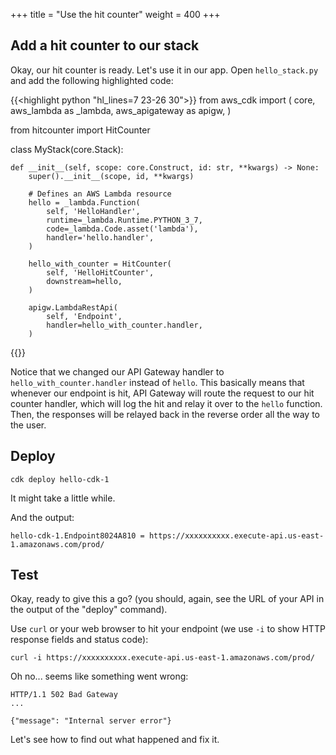 +++
title = "Use the hit counter"
weight = 400
+++

## Add a hit counter to our stack

Okay, our hit counter is ready. Let's use it in our app. Open `hello_stack.py` and add
the following highlighted code:

{{<highlight python "hl_lines=7 23-26 30">}}
from aws_cdk import (
    core,
    aws_lambda as _lambda,
    aws_apigateway as apigw,
)

from hitcounter import HitCounter


class MyStack(core.Stack):

    def __init__(self, scope: core.Construct, id: str, **kwargs) -> None:
        super().__init__(scope, id, **kwargs)

        # Defines an AWS Lambda resource
        hello = _lambda.Function(
            self, 'HelloHandler',
            runtime=_lambda.Runtime.PYTHON_3_7,
            code=_lambda.Code.asset('lambda'),
            handler='hello.handler',
        )

        hello_with_counter = HitCounter(
            self, 'HelloHitCounter',
            downstream=hello,
        )

        apigw.LambdaRestApi(
            self, 'Endpoint',
            handler=hello_with_counter.handler,
        )
{{</highlight>}}

Notice that we changed our API Gateway handler to `hello_with_counter.handler`
instead of `hello`. This basically means that whenever our endpoint is hit, API
Gateway will route the request to our hit counter handler, which will log the
hit and relay it over to the `hello` function. Then, the responses will be
relayed back in the reverse order all the way to the user.

## Deploy

```
cdk deploy hello-cdk-1
```
It might take a little while.

And the output:

```
hello-cdk-1.Endpoint8024A810 = https://xxxxxxxxxx.execute-api.us-east-1.amazonaws.com/prod/
```

## Test

Okay, ready to give this a go? (you should, again, see the URL of your API in
the output of the "deploy" command).

Use `curl` or your web browser to hit your endpoint (we use `-i` to show HTTP
response fields and status code):

```
curl -i https://xxxxxxxxxx.execute-api.us-east-1.amazonaws.com/prod/
```

Oh no... seems like something went wrong:

```
HTTP/1.1 502 Bad Gateway
...

{"message": "Internal server error"}
```

Let's see how to find out what happened and fix it.
